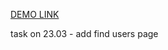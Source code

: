 [DEMO LINK](https://ymagrelo.github.io/react_social-network/)

task on 23.03 - add find users page

